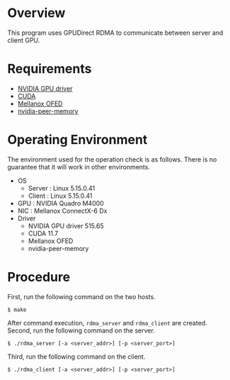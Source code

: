 # Overview
This program uses GPUDirect RDMA to communicate between server and client GPU.

# Requirements
- [NVIDIA GPU driver](https://www.nvidia.co.jp/Download/index.aspx?lang=us)
- [CUDA](https://docs.nvidia.com/cuda/archive/)
- [Mellanox OFED](https://www.mellanox.com/page/products_dyn?product_family=26)
- [nvidia-peer-memory](https://github.com/Mellanox/nv_peer_memory)

# Operating Environment
The environment used for the operation check is as follows.
There is no guarantee that it will work in other environments.

- OS
  - Server : Linux 5.15.0.41
  - Client : Linux 5.15.0.41
- GPU : NVIDIA Quadro M4000
- NIC : Mellanox ConnectX-6 Dx
- Driver
  - NVIDIA GPU driver 515.65
  - CUDA 11.7
  - Mellanox OFED 
  - nvidia-peer-memory

# Procedure
First, run the following command on the two hosts.
```
$ make
```
After command execution, `rdma_server` and `rdma_client` are created.
Second, run the following command on the server.
```
$ ./rdma_server [-a <server_addr>] [-p <server_port>]
```
Third, run the following command on the client.
```
$ ./rdma_client [-a <server_addr>] [-p <server_port>]
```
